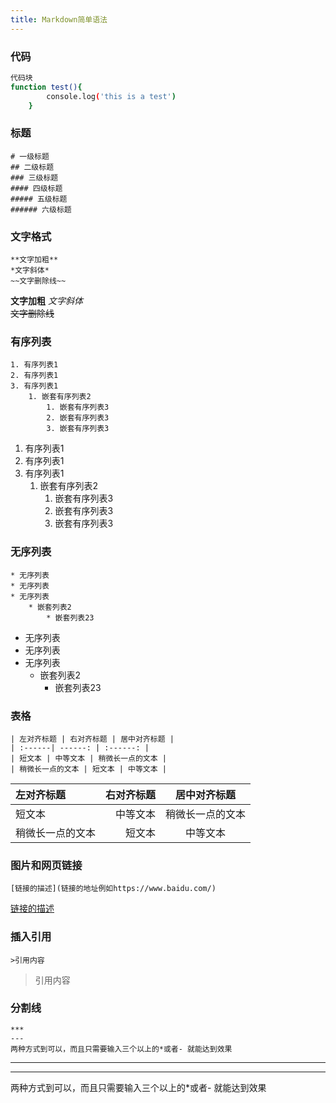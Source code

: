 ```yaml
---
title: Markdown简单语法
---
```


### 代码
``` bash
代码块
function test(){
        console.log('this is a test')
    }
```

### 标题
```
# 一级标题
## 二级标题
### 三级标题
#### 四级标题
##### 五级标题
###### 六级标题
```

### 文字格式

```
**文字加粗**
*文字斜体*  
~~文字删除线~~
```
**文字加粗**
*文字斜体*  
~~文字删除线~~

### 有序列表

```
1. 有序列表1
2. 有序列表1
3. 有序列表1
    1. 嵌套有序列表2
        1. 嵌套有序列表3
        2. 嵌套有序列表3
        3. 嵌套有序列表3

```
1. 有序列表1
2. 有序列表1
3. 有序列表1
    1. 嵌套有序列表2
        1. 嵌套有序列表3
        2. 嵌套有序列表3
        3. 嵌套有序列表3
### 无序列表

```
* 无序列表
* 无序列表
* 无序列表
    * 嵌套列表2
        * 嵌套列表23

```
* 无序列表
* 无序列表
* 无序列表
    * 嵌套列表2
        * 嵌套列表23
### 表格

```
| 左对齐标题 | 右对齐标题 | 居中对齐标题 |
| :------| ------: | :------: |
| 短文本 | 中等文本 | 稍微长一点的文本 |
| 稍微长一点的文本 | 短文本 | 中等文本 |

```
| 左对齐标题 | 右对齐标题 | 居中对齐标题 |
| :------| ------: | :------: |
| 短文本 | 中等文本 | 稍微长一点的文本 |
| 稍微长一点的文本 | 短文本 | 中等文本 |

### 图片和网页链接

```
[链接的描述](链接的地址例如https://www.baidu.com/)
```
[链接的描述](链接的地址例如https://www.baidu.com/)

### 插入引用

```
>引用内容
```
>引用内容


### 分割线

```
***
---
两种方式到可以，而且只需要输入三个以上的*或者- 就能达到效果
```

***
---
两种方式到可以，而且只需要输入三个以上的*或者- 就能达到效果